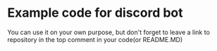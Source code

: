 # Example code for discord bot
You can use it on your own purpose, but don't forget to leave a link to repository in the top comment in your code(or README.MD)
